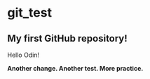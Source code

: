 # git_test
## My first GitHub repository!
Hello Odin!

**Another change. Another test. More practice.**
